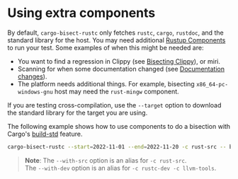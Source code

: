 # Using extra components

By default, `cargo-bisect-rustc` only fetches `rustc`, `cargo`, `rustdoc`, and the standard library for the host.
You may need additional [Rustup Components](https://rust-lang.github.io/rustup/concepts/components.html) to run your test.
Some examples of when this might be needed are:

* You want to find a regression in Clippy (see [Bisecting Clippy](clippy.md)), or miri.
* Scanning for when some documentation changed (see [Documentation changes](doc-change.md)).
* The platform needs additional things.
  For example, bisecting `x86_64-pc-windows-gnu` host may need the `rust-mingw` component.

If you are testing cross-compilation, use the `--target` option to download the standard library for the target you are using.

The following example shows how to use components to do a bisection with Cargo's [build-std](https://doc.rust-lang.org/nightly/cargo/reference/unstable.html#build-std) feature.

```sh
cargo-bisect-rustc --start=2022-11-01 --end=2022-11-20 -c rust-src -- build -Zbuild-std
```

> **Note**: The `--with-src` option is an alias for `-c rust-src`. \
> The `--with-dev` option is an alias for `-c rustc-dev -c llvm-tools`.
